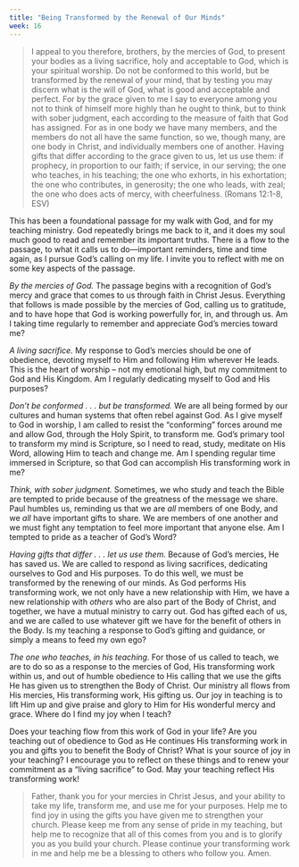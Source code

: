```yaml
---
title: "Being Transformed by the Renewal of Our Minds"
week: 16
---
```


> I appeal to you therefore, brothers, by the mercies of God, to
> present your bodies as a living sacrifice, holy and acceptable to God,
> which is your spiritual worship. Do not be conformed to this world,
> but be transformed by the renewal of your mind, that by testing you
> may discern what is the will of God, what is good and acceptable and
> perfect. For by the grace given to me I say to everyone among you not
> to think of himself more highly than he ought to think, but to think
> with sober judgment, each according to the measure of faith that God
> has assigned. For as in one body we have many members, and the members
> do not all have the same function, so we, though many, are one body
> in Christ, and individually members one of another. Having gifts that
> differ according to the grace given to us, let us use them: if
> prophecy, in proportion to our faith; if service, in our serving; the
> one who teaches, in his teaching; the one who exhorts, in his
> exhortation; the one who contributes, in generosity; the one who
> leads, with zeal; the one who does acts of mercy, with cheerfulness.
> (Romans 12:1-8, ESV)

This has been a foundational passage for my walk with God, and for
my teaching ministry. God repeatedly brings me back to it, and it does
my soul much good to read and remember its important truths. There is a
flow to the passage, to what it calls us to do—important reminders, time
and time again, as I pursue God’s calling on my life. I invite you to
reflect with me on some key aspects of the passage.

*By the mercies of God.* The passage begins with a recognition of God’s
mercy and grace that comes to us through faith in Christ Jesus.
Everything that follows is made possible by the mercies of God, calling
us to gratitude, and to have hope that God is working powerfully for,
in, and through us. Am I taking time regularly to remember and
appreciate God’s mercies toward me?

*A living sacrifice.* My response to God’s mercies should be one of
obedience, devoting myself to Him and following Him wherever He leads.
This is the heart of worship – not my emotional high, but my commitment
to God and His Kingdom. Am I regularly dedicating myself to God and His
purposes?

*Don’t be conformed . . . but be transformed.* We are all being formed
by our cultures and human systems that often rebel against God. As I
give myself to God in worship, I am called to resist the “conforming”
forces around me and allow God, through the Holy Spirit, to transform
me. God’s primary tool to transform my mind is Scripture, so I need to
read, study, meditate on His Word, allowing Him to teach and change me.
Am I spending regular time immersed in Scripture, so that God can
accomplish His transforming work in me?

*Think, with sober judgment.* Sometimes, we who study and teach the
Bible are tempted to pride because of the greatness of the message we
share. Paul humbles us, reminding us that we are *all* members of one
Body, and we *all* have important gifts to share. We are members of one
another and we must fight any temptation to feel more important that
anyone else. Am I tempted to pride as a teacher of God’s Word?

*Having gifts that differ . . . let us use them.* Because of God’s
mercies, He has saved us. We are called to respond as living sacrifices,
dedicating ourselves to God and His purposes. To do this well, we must
be transformed by the renewing of our minds. As God performs His
transforming work, we not only have a new relationship with Him, we have
a new relationship with *others* who are also part of the Body of
Christ, and together, we have a mutual ministry to carry out. God has
gifted each of us, and we are called to use whatever gift we have for
the benefit of others in the Body. Is my teaching a response to God’s
gifting and guidance, or simply a means to feed my own ego?

*The one who teaches, in his teaching.* For those of us called to teach,
we are to do so as a response to the mercies of God, His transforming
work within us, and out of humble obedience to His calling that we use
the gifts He has given us to strengthen the Body of Christ. Our ministry
all flows from His mercies, His transforming work, His gifting us. Our
joy in teaching is to lift Him up and give praise and glory to Him for
His wonderful mercy and grace. Where do I find my joy when I teach?

Does your teaching flow from this work of God in your life? Are you
teaching out of obedience to God as He continues His transforming work
in you and gifts you to benefit the Body of Christ? What is your source
of joy in your teaching? I encourage you to reflect on these things and
to renew your commitment as a “living sacrifice” to God. May your
teaching reflect His transforming work!

> Father, thank you for your mercies in Christ Jesus, and your ability
> to take my life, transform me, and use me for your purposes. Help me
> to find joy in using the gifts you have given me to strengthen your
> church. Please keep me from any sense of pride in my teaching, but
> help me to recognize that all of this comes from you and is to glorify
> you as you build your church. Please continue your transforming work
> in me and help me be a blessing to others who follow you. Amen.

